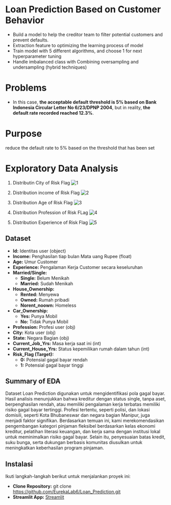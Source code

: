 # Loan Prediction Based on Customer Behavior

- Build a model to help the creditor team to filter potential customers and prevent defaults.
- Extraction feature to optimizing the learning process of model
- Train model with 5 different algorithms, and choose 1 for next hyperparameter tuning
- Handle imbalanced class with Combining oversampling and undersampling (hybrid techniques)

# Problems
- In this case, **the acceptable default threshold is 5% based on Bank Indonesia Circular Letter No 6/23/DPNP 2004**, but in reality, **the default rate recorded reached 12.3%**.

# Purpose
reduce the default rate to 5% based on the threshold that has been set

# Exploratory Data Analysis
   1. Distributin City of Risk Flag
    ![1](https://github.com/user-attachments/assets/f3ff4bb1-cdaf-41a3-97b3-d9f63e83ad33)

   2. Distribution income of Risk Flag
    ![2](https://github.com/user-attachments/assets/dc5ea1b6-e37d-49b0-bfdb-9f5eba8c287b)

   3. Distribution Age of Risk Flag
    ![3](https://github.com/user-attachments/assets/722c51aa-788f-43e9-9ed8-cc4a24680764)

   4. Distribution Profession of Risk FLag
    ![4](https://github.com/user-attachments/assets/fafbc925-8e25-43ea-89eb-f6a7f6555707)

   5. Distribution Experience of Risk Flag
    ![5](https://github.com/user-attachments/assets/7a0882be-ffaf-44ed-9eb2-ae2489949589)

## Dataset
- **Id:** Identitas user (object)
- **Income:** Penghasilan tiap bulan Mata uang Rupee (float)
- **Age:** Umur Customer
- **Experience:** Pengalaman Kerja Customer secara keseluruhan
- **Married/Single:**
    - **Single:** Belum Menikah
    - **Married:** Sudah Menikah
- **House_Ownership:**
    - **Rented:** Menyewa
    - **Owned:** Rumah pribadi
    - **Norent_noown:** Homeless
- **Car_Ownership:**
    - **Yes:** Punya Mobil
    - **No:** Tidak Punya Mobil
- **Profession:** Profesi user (obj)
- **City:** Kota user (obj)
- **State:** Negara Bagian (obj)
- **Current_Job_Yrs:** Masa kerja saat ini (int)
- **Current_House_Yrs:** Status kepemilikan rumah dalam tahun (int)
- **Risk_Flag (Target):**
    - **0:** Potensial gagal bayar rendah
    - **1:** Potensial gagal bayar tinggi
 
## Summary of EDA
Dataset Loan Prediction digunakan untuk mengidentifikasi pola gagal bayar. Hasil analisis menunjukkan bahwa kreditur dengan status single, tanpa aset, berpenghasilan rendah, atau memiliki pengalaman kerja terbatas memiliki risiko gagal bayar tertinggi. Profesi tertentu, seperti polisi, dan lokasi domisili, seperti Kota Bhubaneswar dan negara bagian Manipur, juga menjadi faktor signifikan. Berdasarkan temuan ini, kami merekomendasikan pengembangan kategori pinjaman fleksibel berdasarkan kelas ekonomi kreditur, pelatihan literasi keuangan, dan kerja sama dengan institusi lokal untuk meminimalkan risiko gagal bayar. Selain itu, penyesuaian batas kredit, suku bunga, serta dukungan berbasis komunitas diusulkan untuk meningkatkan keberhasilan program pinjaman.


## Instalasi

Ikuti langkah-langkah berikut untuk menjalankan proyek ini:
- **Clone Repository:**
git clone https://github.com/EurekaLab6/Loan_Prediction.git
- **Streamlit App:**
[Streamlit](https://final-riskmodelapp-eurekalab.streamlit.app/)
